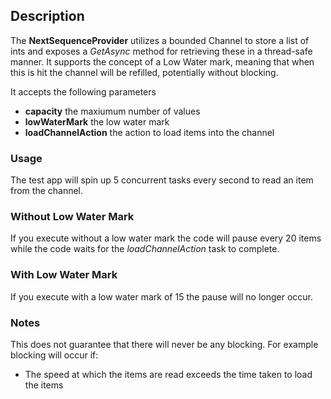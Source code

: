## Description
The **NextSequenceProvider** utilizes a bounded Channel to store a list of ints and exposes a *GetAsync* method for retrieving these in a thread-safe manner.
It supports the concept of a Low Water mark, meaning that when this is hit the channel will be refilled, potentially without blocking.

It accepts the following parameters

- **capacity** the maxiumum number of values
- **lowWaterMark** the low water mark
- **loadChannelAction** the action to load items into the channel

### Usage 

The test app will spin up 5 concurrent tasks every second to read an item from the channel.

### Without Low Water Mark 
If you execute without a low water mark the code will pause every 20 items while the code waits for the *loadChannelAction* task to complete.

### With Low Water Mark 
If you execute with a low water mark of 15 the pause will no longer occur.

### Notes
This does not guarantee that there will never be any blocking. 
For example blocking will occur if:
- The speed at which the items are read exceeds the time taken to load the items



